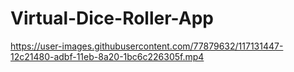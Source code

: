 # Virtual-Dice-Roller-App

https://user-images.githubusercontent.com/77879632/117131447-12c21480-adbf-11eb-8a20-1bc6c226305f.mp4

